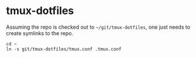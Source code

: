 # tmux-dotfiles

Assuming the repo is checked out to `~/git/tmux-dotfiles`, one just needs to create symlinks to the repo.

```
cd ~
ln -s git/tmux-dotfiles/tmux.conf .tmux.conf
```
